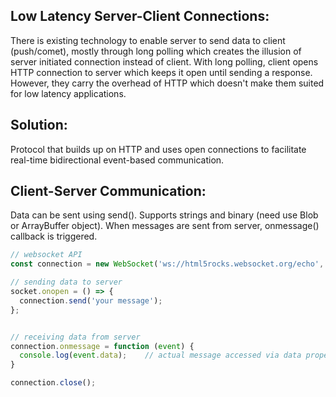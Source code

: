 ## Low Latency Server-Client Connections:
There is existing technology to enable server to send data to client (push/comet), mostly through long polling which creates the illusion of server initiated connection instead of client. With long polling, client opens HTTP connection to server which keeps it open until sending a response. However, they carry the overhead of HTTP which doesn't make them suited for low latency applications.

## Solution:
Protocol that builds up on HTTP and uses open connections to facilitate real-time bidirectional event-based communication. 

## Client-Server Communication:
Data can be sent using send(). Supports strings and binary (need use Blob or ArrayBuffer object). When messages are sent from server, onmessage() callback is triggered.

```javascript
// websocket API
const connection = new WebSocket('ws://html5rocks.websocket.org/echo', ['soap', 'xmpp']);

// sending data to server
socket.onopen = () => {
  connection.send('your message');
};


// receiving data from server
connection.onmessage = function (event) {
  console.log(event.data);    // actual message accessed via data property
}

connection.close();
```

